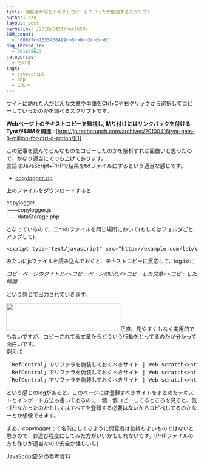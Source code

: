 ```yaml
---
title: 閲覧者が何をテキストコピーしていったか監視するスクリプト
author: azu
layout: post
permalink: /2010/0421/res1658/
SBM_count:
  - '00007<>1355406499<>5<>0<>2<>0<>0'
dsq_thread_id:
  - 301678627
categories:
  - その他
tags:
  - javascript
  - php
  - コピー
---
```

サイトに訪れた人がどんな文章や単語をCtrl+Cや右クリックから選択してコピーしていったのかを調べるスクリプトです。

**Webページ上のテキストコピーを監視し, 貼り付けにはリンクバックを付けるTyntが$8Mを調達**
:   [http://jp.techcrunch.com/archives/20100416tynt-gets-8-million-for-ctrl-c-action/][1]

この記事を読んでどんなものをコピーしたのかを解析すれば面白いと思ったので、かなり適当にでっち上げてあります。  
言語はJavaScript+PHPで結果をtxtファイルにするという適当な感じです。

*   [copylogger.zip][2]

上のファイルをダウンロードすると

copylogger  
├──copylogger.js　　  
└──dataStorage.php

となっているので、二つのファイルを同じ場所において(もしくはフォルダごとアップして)、

<pre>&#60;script type="text/javascript" src="http://example.com/lab/copylogger.js"&#62;&#60;/script&#62;
</pre>

みたいにjsファイルを読み込んでおくと、テキストコピーに反応して、log.txtに

<address>
  コピーページのタイトル<>コピーページのURL<>コピーした文章<>コピーした時間
</address>

という感じで出力されていきます。

[<img class="aligncenter size-medium wp-image-1660" title="sshot-2010-04-21-1" src="http://efcl.infol/wp-content/uploads/2010/04/sshot-2010-04-21-1-300x73.png" alt="" width="300" height="73" />][3]正直、見やすくもなく実用的でもないですが、コピーされてる文章からどういう行動をとってるのかが分かって面白いです。  
例えば

<pre>「RefControl」でリファラを偽装しておくべきサイト | Web scratch&#60;&#62;http://efcl.info/2009/0923/res1352/&#60;&#62;blogs.yahoo.co.jp&#60;&#62;2010/4/19 20:21
「RefControl」でリファラを偽装しておくべきサイト | Web scratch&#60;&#62;http://efcl.info/2009/0923/res1352/&#60;&#62;fc2.com&#60;&#62;2010/4/19 20:22
「RefControl」でリファラを偽装しておくべきサイト | Web scratch&#60;&#62;http://efcl.info/2009/0923/res1352/&#60;&#62;plusd.itmedia.co.jp&#60;&#62;2010/4/19 20:22</pre>

という感じのlogがあると、このページには登録すべきサイトをまとめたテキストとインポート方法も書いてあるのに一個一個コピーしてるところを見ると、気づかなかったのかもしくはすべてを登録する必要はないからコピペしてるのかなーとか想像できます。

まあ、copyloggerって名前にしてるように閲覧者は気持ちよいものではないと思うので、お遊び程度にしてみた方がいいかもしれないです。(PHPファイルの方も作りが適当なので安全か怪しいし)

JavaScript部分の参考資料

**<script>タグから読み込んだjsのディレクトリを取得 &#8211; prog*sig**
:   <http://efcl.info/adiary/%3cscript%3e%e3%82%bf%e3%82%b0%e3%81%8b%e3%82%89%e8%aa%ad%e3%81%bf%e8%be%bc%e3%82%93%e3%81%a0js%e3%81%ae%e3%83%87%e3%82%a3%e3%83%ac%e3%82%af%e3%83%88%e3%83%aa%e3%82%92%e5%8f%96%e5%be%97>
:

 [1]: http://jp.techcrunch.com/archives/20100416tynt-gets-8-million-for-ctrl-c-action/ "Webページ上のテキストコピーを監視し, 貼り付けにはリンクバックを付けるTyntが$8Mを調達"
 [2]: http://efcl.infol/wp-content/uploads/2010/04/copylogger.zip
 [3]: http://efcl.infol/wp-content/uploads/2010/04/sshot-2010-04-21-1.png
